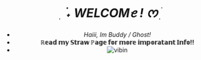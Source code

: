 <div align="center">

# *ִ ࣪ ˖ WELCOMꫀ ! ᰔ ִ ׄ*

- *Haiii, Im Buddy / Ghost!*
- **ℝ𝕖𝕒𝕕 𝕞𝕪 𝕊𝕥𝕣𝕒𝕨 ℙ𝕒𝕘𝕖 𝕗𝕠𝕣 𝕞𝕠𝕣𝕖 𝕚𝕞𝕡𝕠𝕣𝕒𝕥𝕒𝕟𝕥 𝕀𝕟𝕗𝕠!!**
- ![vibin](https://github.com/user-attachments/assets/94b52d9e-a4d6-4f07-8bf7-2fbb4cf7cf4c)


